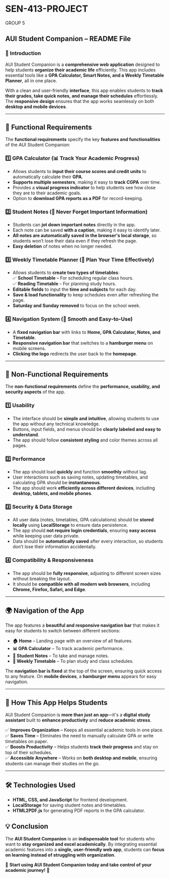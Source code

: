 # SEN-413-PROJECT
GROUP 5
## **AUI Student Companion – README File**  

### **📌 Introduction**  
AUI Student Companion is a **comprehensive web application** designed to help students **organize their academic life** efficiently. This app includes essential tools like a **GPA Calculator, Smart Notes, and a Weekly Timetable Planner**, all in one place.  

With a clean and user-friendly **interface**, this app enables students to **track their grades, take quick notes, and manage their schedules** effortlessly. The **responsive design** ensures that the app works seamlessly on both **desktop and mobile devices**.  

---

## **🎯 Functional Requirements**  
The **functional requirements** specify the key **features and functionalities** of the AUI Student Companion:  

### **1️⃣ GPA Calculator (📊 Track Your Academic Progress)**  
- Allows students to **input their course scores and credit units** to automatically calculate their **GPA**.  
- **Supports multiple semesters**, making it easy to **track CGPA** over time.  
- Provides a **visual progress indicator** to help students see how close they are to their academic goals.  
- Option to **download GPA reports as a PDF** for record-keeping.  

### **2️⃣ Student Notes (📝 Never Forget Important Information)**  
- Students can **jot down important notes** directly in the app.  
- Each note can be saved **with a caption**, making it easy to identify later.  
- **All notes are automatically saved in the browser's local storage**, so students won’t lose their data even if they refresh the page.  
- **Easy deletion** of notes when no longer needed.  

### **3️⃣ Weekly Timetable Planner (📖 Plan Your Time Effectively)**  
- Allows students to **create two types of timetables**:  
  ✅ **School Timetable** – For scheduling regular class hours.  
  ✅ **Reading Timetable** – For planning study hours.  
- **Editable fields** to input the **time and subjects** for each day.  
- **Save & load functionality** to keep schedules even after refreshing the page.  
- **Saturday and Sunday removed** to focus on the school week.  

### **4️⃣ Navigation System (🔗 Smooth and Easy-to-Use)**  
- A **fixed navigation bar** with links to **Home, GPA Calculator, Notes, and Timetable**.  
- **Responsive navigation bar** that switches to a **hamburger menu** on mobile screens.  
- **Clicking the logo** redirects the user back to the **homepage**.  

---

## **🔹 Non-Functional Requirements**  
The **non-functional requirements** define the **performance, usability, and security aspects** of the app.  

### **1️⃣ Usability**  
- The interface should be **simple and intuitive**, allowing students to use the app without any technical knowledge.  
- Buttons, input fields, and menus should be **clearly labeled and easy to understand**.  
- The app should follow **consistent styling** and color themes across all pages.  

### **2️⃣ Performance**  
- The app should load **quickly** and function **smoothly** without lag.  
- User interactions such as saving notes, updating timetables, and calculating GPA should be **instantaneous**.  
- The app should work **efficiently across different devices**, including **desktop, tablets, and mobile phones**.  

### **3️⃣ Security & Data Storage**  
- All user data (notes, timetables, GPA calculations) should be **stored locally** using **LocalStorage** to ensure data persistence.  
- The app should **not require login credentials**, ensuring **easy access** while keeping user data private.  
- Data should be **automatically saved** after every interaction, so students don’t lose their information accidentally.  

### **4️⃣ Compatibility & Responsiveness**  
- The app should be **fully responsive**, adjusting to different screen sizes without breaking the layout.  
- It should be **compatible with all modern web browsers**, including **Chrome, Firefox, Safari, and Edge**.  

---

## **🌍 Navigation of the App**  
The app features a **beautiful and responsive navigation bar** that makes it easy for students to switch between different sections:  
- **🏠 Home** – Landing page with an overview of all features.  
- **📊 GPA Calculator** – To track academic performance.  
- **📝 Student Notes** – To take and manage notes.  
- **📅 Weekly Timetable** – To plan study and class schedules.  

The **navigation bar is fixed** at the top of the screen, ensuring quick access to any feature. On **mobile devices**, a **hamburger menu** appears for easy navigation.  

---

## **🎯 How This App Helps Students**  
AUI Student Companion is **more than just an app**—it's a **digital study assistant** built to **enhance productivity** and **reduce academic stress**.  

✅ **Improves Organization** – Keeps all essential academic tools in one place.  
✅ **Saves Time** – Eliminates the need to manually calculate GPA or write timetables on paper.  
✅ **Boosts Productivity** – Helps students **track their progress** and stay on top of their schedules.  
✅ **Accessible Anywhere** – Works on **both desktop and mobile**, ensuring students can manage their studies on the go.  

---

## **🛠 Technologies Used**
- **HTML, CSS, and JavaScript** for frontend development.  
- **LocalStorage** for saving student notes and timetables.  
- **HTML2PDF.js** for generating PDF reports in the GPA calculator.  



## **💡 Conclusion**  
The **AUI Student Companion** is an **indispensable tool** for students who want to **stay organized and excel academically**. By integrating essential academic features into a **single, user-friendly web app**, students can **focus on learning instead of struggling with organization**.  

🚀 **Start using AUI Student Companion today and take control of your academic journey!** 🚀  

